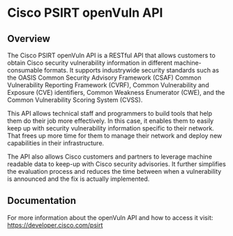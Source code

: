# Cisco PSIRT openVuln API

## Overview
The Cisco PSIRT openVuln API is a RESTful API that allows customers to obtain Cisco security vulnerability information in different machine-consumable formats. It supports industrywide security standards such as the OASIS Common Security Advisory Framework (CSAF) Common Vulnerability Reporting Framework (CVRF), Common Vulnerability and Exposure (CVE) identifiers, Common Weakness Enumerator (CWE), and the Common Vulnerability Scoring System (CVSS).

This API allows technical staff and programmers to build tools that help them do their job more effectively. In this case, it enables them to easily keep up with security vulnerability information specific to their network. That frees up more time for them to manage their network and deploy new capabilities in their infrastructure.

The API also allows Cisco customers and partners to leverage machine readable data to keep-up with Cisco security advisories. It further simplifies the evaluation process and reduces the time between when a vulnerability is announced and the fix is actually implemented.

## Documentation

For more information about the openVuln API and how to access it visit:
https://developer.cisco.com/psirt
